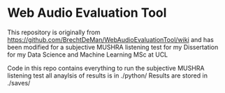 # Web Audio Evaluation Tool

This repository is originally from https://github.com/BrechtDeMan/WebAudioEvaluationTool/wiki and has been modified for a subjective MUSHRA listening test for my Dissertation for my Data Science and Machine Learning MSc at UCL

Code in this repo contains everything to run the subjective MUSHRA listening test
all anaylsis of results is in ./python/
Results are stored in ./saves/
